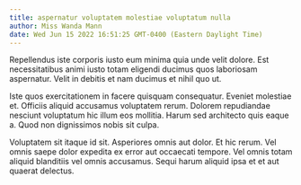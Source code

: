 ```yaml
---
title: aspernatur voluptatem molestiae voluptatum nulla
author: Miss Wanda Mann
date: Wed Jun 15 2022 16:51:25 GMT-0400 (Eastern Daylight Time)
---
```

Repellendus iste corporis iusto eum minima quia unde velit dolore. Est necessitatibus animi iusto totam eligendi ducimus quos laboriosam aspernatur. Velit in debitis et nam ducimus et nihil quo ut.

 Iste quos exercitationem in facere quisquam consequatur. Eveniet molestiae et. Officiis aliquid accusamus voluptatem rerum. Dolorem repudiandae nesciunt voluptatum hic illum eos mollitia. Harum sed architecto quis eaque a. Quod non dignissimos nobis sit culpa.

 Voluptatem sit itaque id sit. Asperiores omnis aut dolor. Et hic rerum. Vel omnis saepe dolor expedita ex error aut occaecati tempore. Vel omnis totam aliquid blanditiis vel omnis accusamus. Sequi harum aliquid ipsa et et aut quaerat delectus.